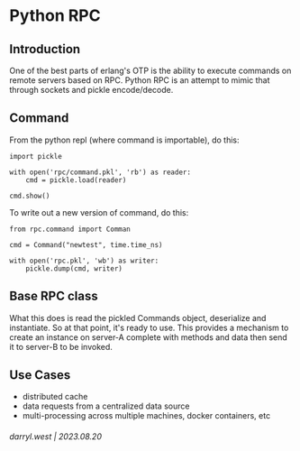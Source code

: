 # Python RPC

## Introduction

One of the best parts of erlang's OTP is the ability to execute commands on remote servers based on RPC.  Python RPC is an attempt to mimic that through sockets and pickle encode/decode.

## Command

From the python repl (where command is importable), do this:

```
import pickle

with open('rpc/command.pkl', 'rb') as reader:
    cmd = pickle.load(reader)

cmd.show()
```

To write out a new version of command, do this:

```
from rpc.command import Comman

cmd = Command("newtest", time.time_ns)

with open('rpc.pkl', 'wb') as writer:
    pickle.dump(cmd, writer)

```

## Base RPC class



What this does is read the pickled Commands object, deserialize and instantiate.  So at that point, it's ready to use.  This provides a mechanism to create an instance on server-A complete with methods and data then send it to server-B to be invoked.

## Use Cases

* distributed cache
* data requests from a centralized data source
* multi-processing across multiple machines, docker containers, etc

###### darryl.west | 2023.08.20
